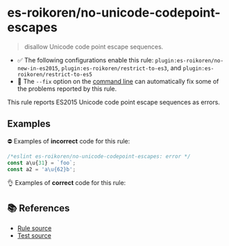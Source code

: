 # es-roikoren/no-unicode-codepoint-escapes
> disallow Unicode code point escape sequences.

- ✅ The following configurations enable this rule: `plugin:es-roikoren/no-new-in-es2015`, `plugin:es-roikoren/restrict-to-es3`, and `plugin:es-roikoren/restrict-to-es5`
- 🔧 The `--fix` option on the [command line](https://eslint.org/docs/user-guide/command-line-interface#fixing-problems) can automatically fix some of the problems reported by this rule.

This rule reports ES2015 Unicode code point escape sequences as errors.

## Examples

⛔ Examples of **incorrect** code for this rule:

```js
/*eslint es-roikoren/no-unicode-codepoint-escapes: error */
const a\u{31} = `foo`;
const a2 = 'a\u{62}b';
```

👌 Examples of **correct** code for this rule:

<eslint-playground type="good" code="/*eslint es-roikoren/no-unicode-codepoint-escapes: error */
const a\u0031 = `foo`
const a2 = 'a\u0062b'
" />

## 📚 References

- [Rule source](https://github.com/roikoren755/eslint-plugin-es/blob/v2.0.10/src/rules/no-unicode-codepoint-escapes.ts)
- [Test source](https://github.com/roikoren755/eslint-plugin-es/blob/v2.0.10/tests/src/rules/no-unicode-codepoint-escapes.ts)
